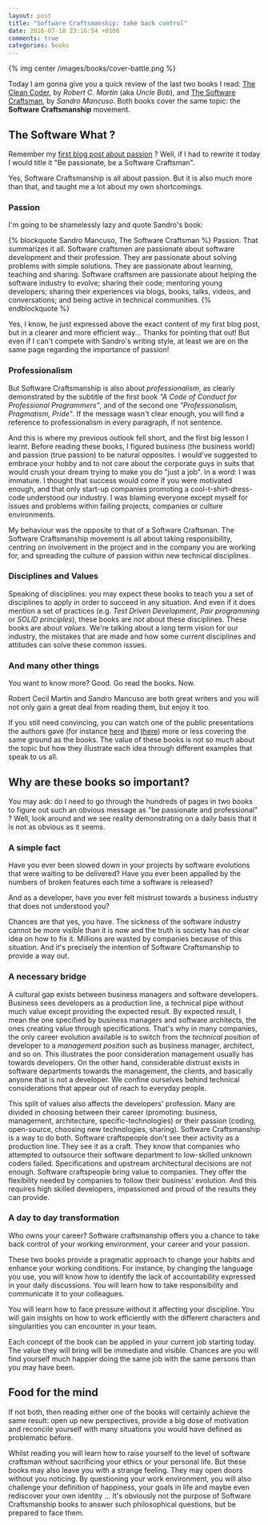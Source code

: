 ```yaml
---
layout: post
title: "Software Craftsmanship: take back control"
date: 2016-07-18 23:16:54 +0100
comments: true
categories: books
---
```


{% img center /images/books/cover-battle.png %}

Today I am gonna give you a quick review of the last two books I read: [The Clean Coder][clean-coder], by _Robert C. Martin_ (aka _Uncle Bob_), and [The Software Craftsman][software-craftsman], by _Sandro Mancuso_.
Both books cover the same topic: the **Software Craftsmanship** movement.

<!-- More -->

The Software What ?
-------------------

Remember my [first blog post about passion][first-blog-post] ? Well, if I had to rewrite it today I would title it "Be passionate, be a Software Craftsman".

Yes, Software Craftsmanship is all about passion. But it is also much more than that, and taught me a lot about my own shortcomings.

### Passion

I'm going to be shamelessly lazy and quote Sandro's book:

{% blockquote Sandro Mancuso, The Software Craftsman %}
Passion. That summarizes it all. Software craftsmen are passionate about software development and their profession. They are passionate about solving problems with simple solutions. They are passionate about learning, teaching and sharing. Software craftsmen are passionate about helping the software industry to evolve; sharing their code; mentoring young developers; sharing their experiences via blogs, books, talks, videos, and conversations; and being active in technical communities.
{% endblockquote %}

Yes, I know, he just expressed above the exact content of my first blog post, but in a clearer and more efficient way... Thanks for pointing that out! But even if I can't compete with Sandro's writing style, at least we are on the same page regarding the importance of passion!

### Professionalism

But Software Craftsmanship is also about _professionalism_, as clearly demonstrated by the subtitle of the first book _"A Code of Conduct for Professional Programmers"_, and of the second one _"Professionalism, Pragmatism, Pride"_. If the message wasn't clear enough, you will find a reference to professionalism in every paragraph, if not sentence.

And this is where my previous outlook fell short, and the first big lesson I learnt. Before reading these books, I figured business (the business world) and passion (true passion) to be natural opposites. I would've suggested to embrace your hobby and to not care about the corporate guys in suits that would crush your dream trying to make you do "just a job". In a word: I was immature.
I thought that success would come if you were motivated enough, and that only start-up companies promoting a cool-t-shirt-dress-code understood our industry. I was blaming everyone except myself for issues and problems within failing projects, companies or culture environments.

My behaviour was the opposite to that of a Software Craftsman. The Software Craftsmanship movement is all about taking responsibility, centring on involvement in the project and in the company you are working for, and spreading the culture of passion within new technical disciplines.

### Disciplines and Values

Speaking of disciplines: you may expect these books to teach you a set of disciplines to apply in order to succeed in any situation. And even if it does mention a set of practices (e.g. _Test Driven Development_, _Pair programming_ or _SOLID principles_), these books are *not* about these disciplines. These books are about *values*. We're talking about a long term vision for our industry, the mistakes that are made and how some current disciplines and attitudes can solve these common issues. 

### And many other things

You want to know more? Good. Go read the books. Now.

Robert Cecil Martin and Sandro Mancuso are both great writers and you will not only gain a great deal from reading them, but enjoy it too. 

If you still need convincing, you can watch one of the public presentations the authors gave (for instance [here][sandro-talk] and [there][uncle-bob-talk]) more or less covering the same ground as the books. The value of these books is not so much about the topic but how they illustrate each idea through different examples that speak to us all.

Why are these books so important?
---------------------------------

You may ask: do I need to go through the hundreds of pages in two books to figure out such an obvious message as "be passionate and professional" ? Well, look around and we see reality demonstrating on a daily basis that it is not as obvious as it seems.

### A simple fact

Have you ever been slowed down in your projects by software evolutions that were waiting to be delivered? Have you ever been appalled by the numbers of broken features each time a software is released?

And as a developer, have you ever felt mistrust towards a business industry that does not understood you?

Chances are that yes, you have. The sickness of the software industry cannot be more visible than it is now and the truth is society has no clear idea on how to fix it. Millions are wasted by companies because of this situation. And it's precisely the intention of Software Craftsmanship to provide a way out.

### A necessary bridge

A cultural gap exists between business managers and software developers. Business sees developers as a production line, a technical pipe without much value except providing the expected result. By expected result, I mean the one specified by business managers and software architects, the ones creating value through specifications. That's why in many companies, the only career evolution available is to switch from the _technical position_ of developer to a _management position_ such as business manager, architect, and so on. This illustrates the poor consideration management usually has towards developers. On the other hand, considerable distrust exists in software departments towards the management, the clients, and basically anyone that is not a developer. We confine ourselves behind technical considerations that appear out of reach to everyday people.

This split of values also affects the developers' profession. Many are divided in choosing between their career (promoting: business, management, architecture, specific-technologies) or their passion (coding, open-source, choosing new technologies, sharing). Software Craftsmanship is a way to do both. Software craftspeople don't see their activity as a production line. They see it as a craft. They know that companies who attempted to outsource their software department to low-skilled unknown coders failed. Specifications and upstream architectural decisions are not enough. Software craftspeople bring value to companies. They offer the flexibility needed by companies to follow their business' evolution. And this requires high skilled developers, impassioned and proud of the results they can provide.

### A day to day transformation

Who owns your career? Software craftsmanship offers you a chance to take back control of your working environment, your career and your passion.

These two books provide a pragmatic approach to change your habits and enhance your working conditions. For instance, by changing the language you use, you will know how to identify the lack of accountability expressed in your daily discussions. You will learn how to take responsibility and communicate it to your colleagues.

You will learn how to face pressure without it affecting your discipline. You will gain insights on how to work efficiently with the different characters and singularities you can encounter in your team.

Each concept of the book can be applied in your current job starting today. The value they will bring will be immediate and visible. Chances are you will find yourself much happier doing the same job with the same persons than you may have been.

Food for the mind
-----------------

If not both, then reading either one of the books will certainly achieve the same result: open up new perspectives, provide a big dose of motivation and reconcile yourself with many situations you would have defined as problematic before.

Whilst reading you will learn how to raise yourself to the level of software craftsman without sacrificing your ethics or your personal life. But these books may also leave you with a strange feeling. They may open doors without you noticing. By questioning your work environment, you will also challenge your definition of happiness, your goals in life and maybe even rediscover your own identity ... It's obviously not the purpose of Software Craftsmanship books to answer such philosophical questions, but be prepared to face them.

[clean-coder]:http://www.informit.com/store/clean-coder-a-code-of-conduct-for-professional-programmers-9780137081073
[software-craftsman]:http://www.informit.com/store/software-craftsman-professionalism-pragmatism-pride-9780134052502
[first-blog-post]:http://pierre-jean.baraud.fr/blog/2013/08/10/be-passionate/
[sandro-talk]:https://www.youtube.com/watch?v=9OhXqBlCmrM
[uncle-bob-talk]:https://www.youtube.com/watch?v=9Xy3QC7yxJw

